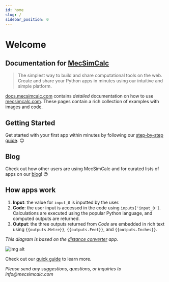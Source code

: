 ```yaml
---
id: home
slug: /
sidebar_position: 0
---
```


# Welcome

## Documentation for [MecSimCalc](https://mecsimcalc.com/)

> The simplest way to build and share computational tools on the web. Create and share your Python apps in minutes using our intuitive and simple platform.

[docs.mecsimcalc.com](https://docs.mecsimcalc.com/) contains _detailed_ documentation on how to use [mecsimcalc.com](https://mecsimcalc.com/).
These pages contain a rich collection of examples with images and code.

## Getting Started

Get started with your first app within minutes by following our [step-by-step guide](/getting-started/quick-overview). :blush:

## Blog

Check out how other users are using MecSimCalc and for curated lists of apps on our [blog](/blog)! :heart_eyes:

## How apps work

1. **Input**: the value for `input_0` is inputted by the user.
2. **Code**: the user input is accessed in the code using `inputs['input_0']`. Calculations are executed using the popular Python language, and computed outputs are returned.
3. **Output**: the three outputs returned from _Code_ are embedded in rich text using `{{outputs.Metre}}`, `{{outputs.Feet}}`, and `{{outputs.Inches}}`.

_This diagram is based on the [distance converter](https://www.mecsimcalc.com/app/4022206/distance_converter) app._

![img alt](/docs/app_flow.png)

Check out our [quick guide](getting-started/quick-overview) to learn more.

_Please send any suggestions, questions, or inquiries to info@mecsimcalc.com_
